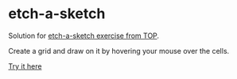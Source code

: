 # etch-a-sketch
Solution for [etch-a-sketch exercise from TOP](https://www.theodinproject.com/courses/web-development-101/lessons/etch-a-sketch-project).

Create a grid and draw on it by hovering your mouse over the cells.

[Try it here](https://calstream.github.io/etch-a-sketch/)
